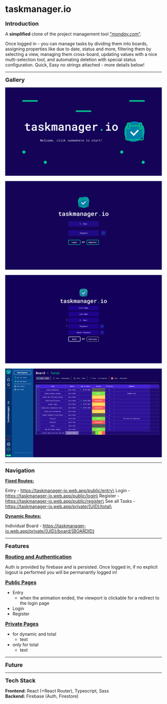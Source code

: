 # taskmanager.io

<font size=4> **Introduction** </font>

A **simplified** clone of the project management tool ["_monday.com_"](https://monday.com/lang/de/work-management).

Once logged in - you can manage tasks by dividing them into boards, assigning properties like due to date, status and more, filtering them by selecting a view, managing them cross-board, updating values with a nice multi-selection tool, and automating deletion with special status configuration. Quick, Easy no strings attached - more details below!

<hr/>

<font size=4> **Gallery** </font>

![entry](assets/entry.png)

![login](assets/login.png)

![register](assets/register.png)

![total](assets/allTasks.png)

<hr/>

<font size=4> **Navigation** </font>

<u>**Fixed Routes:**</u>

Entry - https://taskmanager-io.web.app/public/entry\
Login - https://taskmanager-io.web.app/public/login\
Register - https://taskmanager-io.web.app/public/register\
See all Tasks - https://taskmanager-io.web.app/private/{UID}/total\

<u>**Dynamic Routes:**</u>

Individual Board - https://taskmanager-io.web.app/private/{UID}/board/{BOARDID}

<hr/>

<font size=4>**Features**</font>

<font size=3> <u>**Routing and Authentication**</u> </font>

Auth is provided by firebase and is persisted. Once logged in, if no explicit logout is performed you will be permanantly logged in!

<font size=3> <u>**Public Pages**</u> </font>

- Entry
  - when the animation ended, the viewport is clickable for a redirect to the login page
- Login
- Register

<font size=3> <u>**Private Pages**</u> </font>

- for dynamic and total
  - text
- only for total
  - text

<hr/>

<font size=4>**Future**</font>

<hr/>

<font size=4> **Tech Stack** </font>

**Frontend:** React (+React Router), Typescript, Sass\
**Backend:** Firebase (Auth, Firestore)
